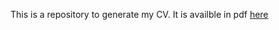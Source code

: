 This is a repository to generate my CV.
It is availble in pdf [here](https://raw.githubusercontent.com/tueboesen/CV/blob/master/out/cv.pdf)